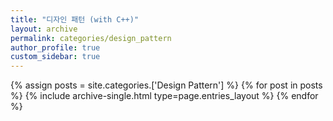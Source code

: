 ```yaml
---
title: "디자인 패턴 (with C++)"
layout: archive
permalink: categories/design_pattern
author_profile: true
custom_sidebar: true
---
```


<!-- 공백이 포함되어 있는 카테고리 이름의 경우 site.categories.['a b c'] 이런식으로! -->

{% assign posts = site.categories.['Design Pattern'] %}
{% for post in posts %} {% include archive-single.html type=page.entries_layout %} {% endfor %}